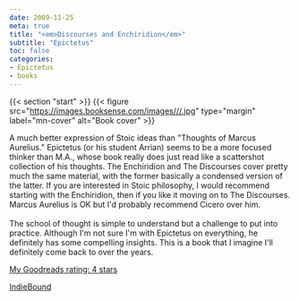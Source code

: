 ```yaml
---
date: 2009-11-25
meta: true
title: "<em>Discourses and Enchiridion</em>"
subtitle: "Epictetus"
toc: false
categories:
- Epictetus
- books
---
```


{{< section "start" >}}
{{< figure src="https://images.booksense.com/images///.jpg" type="margin" label="mn-cover" alt="Book cover" >}}

A much better expression of Stoic ideas than "Thoughts of Marcus Aurelius." Epictetus (or his student Arrian) seems to be a more focused thinker than M.A., whose book really does just read like a scattershot collection of his thoughts. The Enchiridion and The Discourses cover pretty much the same material, with the former basically a condensed version of the latter. If you are interested in Stoic philosophy, I would recommend starting with the Enchiridion, then if you like it moving on to The Discourses. Marcus Aurelius is OK but I'd probably recommend Cicero over him.<br /><br />The school of thought is simple to understand but a challenge to put into practice. Although I'm not sure I'm with Epictetus on everything, he definitely has some compelling insights. This is a book that I imagine I'll definitely come back to over the years.

[My Goodreads rating: 4 stars](https://www.goodreads.com/review/show/72956802)  

[IndieBound](https://www.indiebound.org/book/)
